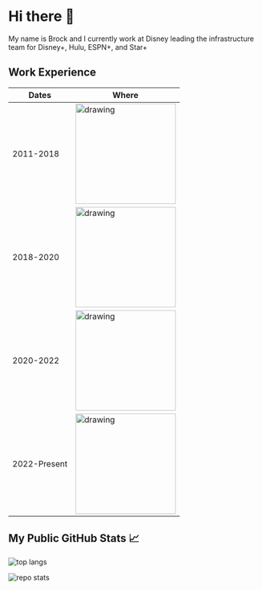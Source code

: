 # Hi there 👋

My name is Brock and I currently work at Disney leading the infrastructure team for Disney+, Hulu, ESPN+, and Star+

## Work Experience

| Dates        | Where                                                                                                        |
| ------------ | ------------------------------------------------------------------------------------------------------------ |
| 2011-2018    | <img src="https://media0.giphy.com/media/WdmFmeCW8ehi7KFwXE/giphy.gif" alt="drawing" width="200"/>           |
| 2018-2020    | <img src="https://www.warnermedia.com/themes/custom/com/images/prism-loader.gif" alt="drawing" width="200"/> |
| 2020-2022    | <img src="https://c.tenor.com/dJT6gU0uSkMAAAAi/clippy-paperclip.gif" alt="drawing" width="200"/>             |
| 2022-Present | <img src="https://media.giphy.com/media/cIxxFKOTCPwX9DUk7L/giphy.gif" alt="drawing" width="200"/>            |

## My Public GitHub Stats 📈

![top langs](https://github-readme-stats.vercel.app/api/top-langs/?username=brockneedscoffee&langs_count=5)

![repo stats](https://github-readme-stats.vercel.app/api?username=brockneedscoffee&show_icons=true&line_height=27)

<!-- Here are some ideas to get you started:

- 🔭 I’m currently working on ...
- 🌱 I’m currently learning ...
- 👯 I’m looking to collaborate on ...
- 🤔 I’m looking for help with ...
- 💬 Ask me about ...
- 📫 How to reach me: ...
- 😄 Pronouns: ...
- ⚡ Fun fact: ...
-->
